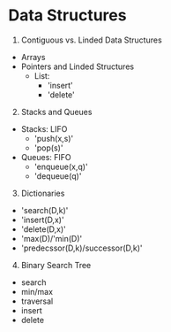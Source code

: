 # Data Structures

1. Contiguous vs. Linded Data Structures
 - Arrays
 - Pointers and Linded Structures
   - List:
     * 'insert'
     * 'delete'
2. Stacks and Queues
 - Stacks: LIFO
   * 'push(x,s)'
   * 'pop(s)'
 - Queues: FIFO
   * 'enqueue(x,q)'
   * 'dequeue(q)'
3. Dictionaries
  - 'search(D,k)'
  - 'insert(D,x)'
  - 'delete(D,x)'
  - 'max(D)/'min(D)'
  - 'predecssor(D,k)/successor(D,k)'
4. Binary Search Tree
  - search
  - min/max
  - traversal
  - insert
  - delete
